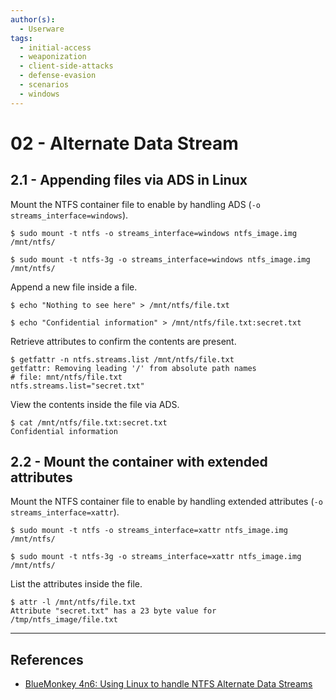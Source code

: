 ```yaml
---
author(s):
  - Userware
tags:
  - initial-access
  - weaponization
  - client-side-attacks
  - defense-evasion
  - scenarios
  - windows
---
```

# 02 - Alternate Data Stream

## 2.1 -  Appending files via ADS in Linux

Mount the NTFS container file to enable by handling ADS (`-o streams_interface=windows`).

```
$ sudo mount -t ntfs -o streams_interface=windows ntfs_image.img /mnt/ntfs/

$ sudo mount -t ntfs-3g -o streams_interface=windows ntfs_image.img /mnt/ntfs/
```

Append a new file inside a file.

```
$ echo "Nothing to see here" > /mnt/ntfs/file.txt

$ echo "Confidential information" > /mnt/ntfs/file.txt:secret.txt
```

Retrieve attributes to confirm the contents are present.

```
$ getfattr -n ntfs.streams.list /mnt/ntfs/file.txt
getfattr: Removing leading '/' from absolute path names
# file: mnt/ntfs/file.txt
ntfs.streams.list="secret.txt"
```

View the contents inside the file via ADS.

```
$ cat /mnt/ntfs/file.txt:secret.txt
Confidential information
```

## 2.2 -  Mount the container with extended attributes

Mount the NTFS container file to enable by handling extended attributes (`-o streams_interface=xattr`).

```
$ sudo mount -t ntfs -o streams_interface=xattr ntfs_image.img /mnt/ntfs/

$ sudo mount -t ntfs-3g -o streams_interface=xattr ntfs_image.img /mnt/ntfs/
```

List the attributes inside the file.

```
$ attr -l /mnt/ntfs/file.txt
Attribute "secret.txt" has a 23 byte value for /tmp/ntfs_image/file.txt
```

---
## References

- [BlueMonkey 4n6: Using Linux to handle NTFS Alternate Data Streams](https://www.youtube.com/watch?v=A7MBLlUFDgk)